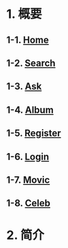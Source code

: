 # 1. 概要

## 1-1. **[Home](./Home.md)**

## 1-2. **[Search](./Search.md)**

## 1-3. **[Ask](./Ask.md)**

## 1-4. **[Album](./Album.md)**

## 1-5. **[Register](./Register.md)**

## 1-6. **[Login](./Login.md)**

## 1-7. **[Movic](./Movic.md)**

## 1-8. **[Celeb](./Celeb.md)**

# 2. 简介
